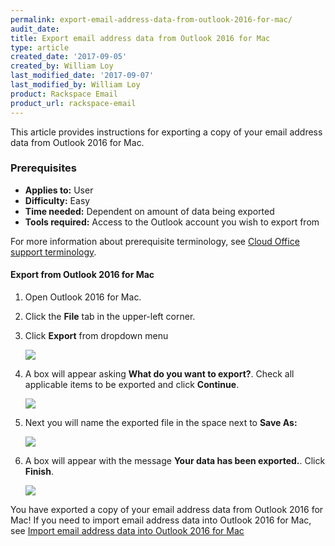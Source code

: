 ```yaml
---
permalink: export-email-address-data-from-outlook-2016-for-mac/
audit_date:
title: Export email address data from Outlook 2016 for Mac
type: article
created_date: '2017-09-05'
created_by: William Loy
last_modified_date: '2017-09-07'
last_modified_by: William Loy
product: Rackspace Email
product_url: rackspace-email
---
```


This article provides instructions for exporting a copy of your email address data from Outlook 2016 for Mac.

### Prerequisites

- **Applies to:** User
- **Difficulty:** Easy
- **Time needed:** Dependent on amount of data being exported
- **Tools required:**  Access to the Outlook account you wish to export from

For more information about prerequisite terminology, see [Cloud Office support terminology](/how-to/cloud-office-support-terminology/).


#### Export from Outlook 2016 for Mac
1. Open Outlook 2016 for Mac.
1. Click the **File** tab in the upper-left corner.
2. Click **Export** from dropdown menu

    <img src="{% asset_path rackspace-email/export-email-address-from-outlook-2016-for-mac/file_export2016.png %}" />

3. A box will appear asking **What do you want to export?**. Check all applicable items to be exported and click **Continue**.

    <img src="{% asset_path rackspace-email/export-email-address-from-outlook-2016-for-mac/items_exported2016.png %}" />

4. Next you will name the exported file in the space next to **Save As:**

    <img src="{% asset_path rackspace-email/export-email-address-from-outlook-2016-for-mac/save_as2016.png %}" />

5. A box will appear with the message **Your data has been exported.**. Click **Finish**.

    <img src="{% asset_path rackspace-email/export-email-address-from-outlook-2016-for-mac/finish_export2016.png %}" />

You have exported a copy of your email address data from Outlook 2016 for Mac! If you need to import email address data into Outlook 2016 for Mac, see [Import email address data into Outlook 2016 for Mac](import-email-address-data-into-outlook-2016-for-mac)
